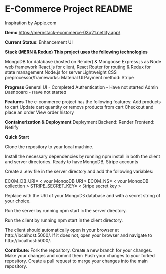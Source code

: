 # E-Commerce Project README
Inspiration by Apple.com

**Demo**
https://mernstack-ecommerce-03q21.netlify.app/

**Current Status**: Enhancement UI

**Stack (MERN & Redux)
This project uses the following technologies**

MongoDB for database (hosted on Render) & Mongoose
Express.js as Node web framework
React.js for client, React Router for routing & Redux for state management
Node.js for server
Lightweight CSS preprocessor/frameworks: Material UI
Payment method: Stripe

**Progress**
General
  UI - Completed
  Authentication - Have not started
  Admin Dashboard - Have not started


**Features**
The e-commerce project has the following features:
Add products to cart
Update cart quantity or remove products from cart
Checkout and place an order
View order history


**Containerization & Deployment**
 Deployment 
  Backend: Render
  Frontend: Netlify
  
**Quick Start**

Clone the repository to your local machine.

Install the necessary dependencies by running npm install in both the client and server directories.
Ready to have MongoDB, Stripe accounts

Create a .env file in the server directory and add the following variables:

ECOM_DB_URI= < your MongoDB URI >
ECOM_NS= < your MongoDB collection >
STRIPE_SECRET_KEY= < Stripe secret key >

Replace <your MongoDB URI> with the URI of your MongoDB database and <your JWT secret> with a secret string of your choice.

Run the server by running npm start in the server directory.

Run the client by running npm start in the client directory.

The client should automatically open in your browser at http://localhost:5000/. If it does not, open your browser and navigate to http://localhost:5000/.

**Contribute:**
Fork the repository.
Create a new branch for your changes.
Make your changes and commit them.
Push your changes to your forked repository.
Create a pull request to merge your changes into the main repository.
